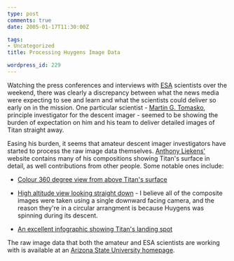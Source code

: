```yaml
---
type: post
comments: true
date: 2005-01-17T11:30:00Z

tags:
- Uncategorized
title: Processing Huygens Image Data

wordpress_id: 229
---
```


Watching the press conferences and interviews with [ESA](http://www.esa.int/esaCP/) scientists over the weekend, there was clearly a discrepancy between what the  news media were expecting to see and learn and what the scientists could deliver so early on in the mission. One particular scientist  - [Martin G. Tomasko](http://www.lpl.arizona.edu/faculty/tomasko.html), principle  investigator for the descent imager - seemed to be showing the burden of expectation on him and his team to deliver detailed images of Titan straight away. 



	

Easing his burden, it seems that amateur descent imager investigators have started to process the raw image data themselves. [Anthony Liekens'](http://anthony.liekens.net/index.php/Main/Huygens) website contains many of his compositions showing Titan's surface in detail, as well contributions from other people. Some notable ones include:



	


	
  * [Colour 360 degree view from above Titan's surface](http://web.mit.edu/bitbucket/Titan/titan_panorama_colored.jpg)

		
  * [High altitude view looking straight down](http://web.mit.edu/bitbucket/Titan//bigmosaic.jpg) - I believe all of the composite images were taken using a single downward facing camera, and the reason they're in a circular arrangment is because Huygens was spinning during its descent.

		
  * [An excellent infographic showing Titan's landing spot](http://www.lupomesky.cz/Titan_huygens_landing_site_mosaic_big.jpg)   

	

	

The raw image data that both the amateur and ESA scientists are working with is available at an [Arizona State University homepage](http://www.lpl.arizona.edu/~kholso/triplets1.htm).
